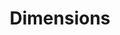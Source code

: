 ---
bigquery: https://console.cloud.google.com/bigquery?p=covid-19-dimensions-ai&page=table&d=data&t=publications
contributors: Digital Science, https://www.digital-science.com/
cost: Free for personal, non-commercial use.
description: Dimensions contains more than 100 million publications, ranging from
  articles published in scholarly journals, books and book chapters, to preprints
  and conference proceedings. All publications are contextualized with linked data
  sets, funding, publications, patents, clinical trials, and policy documents. You
  can also view associated categories, funders, institutions, and researcher profiles.
documentation: https://docs.dimensions.ai/bigquery/index.html
last_edit: 04/08/2022, 06:56:17
location: https://www.dimensions.ai/products/free/
maintained_by: Digital Science, https://www.digital-science.com/
schema_fields:
- funder_orgs
- funder_org_countries
- proceedings_title
- application_number
- date_imported_gbq
- labels
- source_id
- category_hrcs_hc
- original_abstract
- funder_org_acronyms
- status
- editors
- open_access_categories
- pmid
- type
- metrics
- current_assignee_orgs
- journal_lists
- doi
- granted_date
- date_normal
- publication_year
- abstract
- linkout
- research_org_state_codes
- inventor_names
- conditions
- original_assignee_orgs
- journal
- citations_count
- description
- funding_chf
- funding_cny
- links
- external_ids
- legal_events
- arxiv_id
- supporting_grant_ids
- address
- associated_publication_pmid
- types
- reference_ids
- open_access_categories_v2
- date
- original_assignee
- funding_cad
- funding_usd
- pages
- funder_org
- research_org_country_names
- book_series_title
- isbn
- grant_number
- eisbn
- kind
- patent_ids
- associated_publication_arxiv_id
- publication_ids
- funding_eur
- date_online
- end_year
- funding_nzd
- phase
- organisation_details
- date_modified
- funder_org_state_codes
- gender
- established
- funding_details
- start_year
- research_org_city_names
- investigators
- family_members_ids
- pmcid
- end_date
- category_hra
- publication_date
- repository_url
- relationships
- category_sdg
- filing_date
- legal_status
- mesh_headings
- filing_year
- filing_status
- category_uoa
- parent_id
- created_date
- funding_jpy
- priority_date
- funding_currency
- authors
- cited_by_ids
- publisher
- funder_countries
- original_title
- family_id
- clinical_trial_ids
- category_for
- registry
- jurisdiction
- assignee_orgs
- family_count
- name
- research_org_countries
- funding_amount
- wikipedia_url
- current_assignee_countries
- citation_string
- associated_publication_id
- funding_aud
- category_icrp_ct
- assignee_countries
- interventions
- embargo_date
- priority_year
- category_hrcs_rac
- volume
- email_address
- repository_id
- book_title
- conference
- research_org_cities
- language
- categories
- research_orgs
- concepts
- associated_publication_doi
- funding_gbp
- mesh_terms
- associated_grant_ids
- expiration_year
- issue
- license
- original_assignee_countries
- researcher_ids
- start_date
- brief_title
- id
- category_bra
- granted_year
- active_years
- title
- acknowledgements
- repository_name
- foa_number
- expiration_date
- year
- aliases
- cpc
- subtitles
- date_print
- funder_org_cities
- category_icrp_cso
- resulting_publication_ids
- citations
- research_org_state_names
- altmetrics
- date_inserted
- category_rcdc
- acronym
- ipcr
- current_assignee
- acronyms
- resulting_publication_doi
shortname: dimensions
tags:
- scholarly literature
- patents
- funding
- clinical trials
- academic profiles
terms_of_use: 'Use of both the Dimensions COVID-19 dataset and full Dimensions dataset
  are subject to the Dimensions Terms of use: https://www.dimensions.ai/policies-terms-legal '
title: Dimensions
uuid: dcff88bd-fe6b-4fdb-8159-809bf9d7bc1c
---